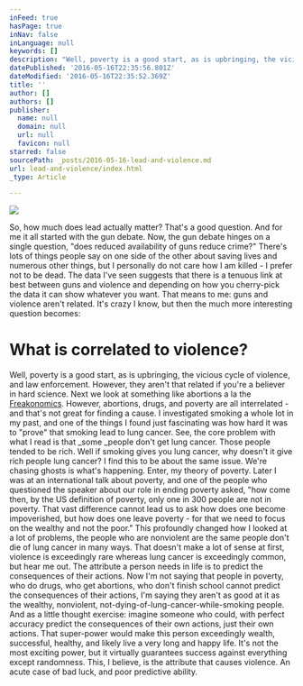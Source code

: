 ```yaml
---
inFeed: true
hasPage: true
inNav: false
inLanguage: null
keywords: []
description: "Well, poverty is a good start, as is upbringing, the vicious cycle of violence, and law enforcement. However, they aren't that related if you're a believer in hard science. Next we look at something like abortions a la the Freakonomics. However, abortions, drugs, and poverty are all interrelated - and that's not great for finding a cause. I investigated smoking a whole lot in my past, and one of the things I found just fascinating was how hard it was to \"prove\" that smoking lead to lung cancer. See, the core problem with what I read is that some people don't get lung cancer. Those people tended to be rich. Well if smoking gives you lung cancer, why doesn't it give rich people lung cancer? I find this to be about the same issue. We're chasing ghosts is what's happening. Enter, my theory of poverty. Later I was at an international talk about poverty, and one of the people who questioned the speaker about our role in ending poverty asked, \"how come then, by the US definition of poverty, only one in 300 people are not in poverty. That vast difference cannot lead us to ask how does one become impoverished, but how does one leave poverty - for that we need to focus on the wealthy and not the poor.\" This profoundly changed how I looked at a lot of problems, the people who are nonviolent are the same people don't die of lung cancer in many ways. That doesn't make a lot of sense at first, violence is exceedingly rare whereas lung cancer is exceedingly common, but hear me out. The attribute a person needs in life is to predict the consequences of their actions. Now I'm not saying that people in poverty, who do drugs, who get abortions, who don't finish school cannot predict the consequences of their actions, I'm saying they aren't as good at it as the wealthy, nonviolent, not-dying-of-lung-cancer-while-smoking people. And as a little thought exercise: imagine someone who could, with perfect accuracy predict the consequences of their own actions, just their own actions. That super-power would make this person exceedingly wealth, successful, healthy, and likely live a very long and happy life. It's not the most exciting power, but it virtually guarantees success against everything except randomness. This, I believe, is the attribute that causes violence. An acute case of bad luck, and poor predictive ability. "
datePublished: '2016-05-16T22:35:56.801Z'
dateModified: '2016-05-16T22:35:52.369Z'
title: ''
author: []
authors: []
publisher:
  name: null
  domain: null
  url: null
  favicon: null
starred: false
sourcePath: _posts/2016-05-16-lead-and-violence.md
url: lead-and-violence/index.html
_type: Article

---
```

![](https://the-grid-user-content.s3-us-west-2.amazonaws.com/d2a3b103-5f50-4d80-a01a-622204220c4d.png)

So, how much does lead actually matter? That's a good question. And for me it all started with the gun debate. Now, the gun debate hinges on a single question, "does reduced availability of guns reduce crime?" There's lots of things people say on one side of the other about saving lives and numerous other things, but I personally do not care how I am killed - I prefer not to be dead. The data I've seen suggests that there is a tenuous link at best between guns and violence and depending on how you cherry-pick the data it can show whatever you want. That means to me: guns and violence aren't related. It's crazy I know, but then the much more interesting question becomes: 

# What is correlated to violence?

Well, poverty is a good start, as is upbringing, the vicious cycle of violence, and law enforcement. However, they aren't that related if you're a believer in hard science. Next we look at something like abortions a la the [Freakonomics][0]. However, abortions, drugs, and poverty are all interrelated - and that's not great for finding a cause. I investigated smoking a whole lot in my past, and one of the things I found just fascinating was how hard it was to "prove" that smoking lead to lung cancer. See, the core problem with what I read is that _some _people don't get lung cancer. Those people tended to be rich. Well if smoking gives you lung cancer, why doesn't it give rich people lung cancer? I find this to be about the same issue. We're chasing ghosts is what's happening. Enter, my theory of poverty. Later I was at an international talk about poverty, and one of the people who questioned the speaker about our role in ending poverty asked, "how come then, by the US definition of poverty, only one in 300 people are not in poverty. That vast difference cannot lead us to ask how does one become impoverished, but how does one leave poverty - for that we need to focus on the wealthy and not the poor." This profoundly changed how I looked at a lot of problems, the people who are nonviolent are the same people don't die of lung cancer in many ways. That doesn't make a lot of sense at first, violence is exceedingly rare whereas lung cancer is exceedingly common, but hear me out. The attribute a person needs in life is to predict the consequences of their actions. Now I'm not saying that people in poverty, who do drugs, who get abortions, who don't finish school cannot predict the consequences of their actions, I'm saying they aren't as good at it as the wealthy, nonviolent, not-dying-of-lung-cancer-while-smoking people. And as a little thought exercise: imagine someone who could, with perfect accuracy predict the consequences of their own actions, just their own actions. That super-power would make this person exceedingly wealth, successful, healthy, and likely live a very long and happy life. It's not the most exciting power, but it virtually guarantees success against everything except randomness. This, I believe, is the attribute that causes violence. An acute case of bad luck, and poor predictive ability. 

[0]: http://freakonomics.com/2005/05/15/abortion-and-crime-who-should-you-believe/